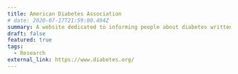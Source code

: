 ```yaml
---
title: American Diabetes Association
# date: 2020-07-17T21:59:00.494Z
summary: A website dedicated to informing people about diabetes written by the American Diabetes Association
draft: false
featured: true
tags:
  - Research
external_link: https://www.diabetes.org/
---
```

